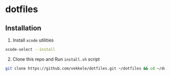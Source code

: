 # dotfiles

## Installation

1. Install `xcode` utilities
```sh
xcode-select --install
```

2. Clone this repo and Run `install.sh` script

```sh
git clone https://github.com/vekkele/dotfiles.git ~/dotfiles && cd ~/dotfiles && sh ~/dotfiles/install.sh
```
